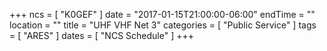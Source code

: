 +++
ncs = [ "K0GEF" ]
date = "2017-01-15T21:00:00-06:00"
endTime = ""
location = ""
title = "UHF VHF Net 3"
categories = [ "Public Service" ]
tags = [ "ARES" ]
dates = [ "NCS Schedule" ]
+++
